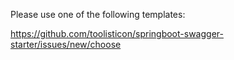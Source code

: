 Please use one of the following templates:

https://github.com/toolisticon/springboot-swagger-starter/issues/new/choose
